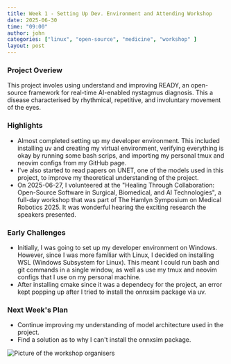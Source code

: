 ```yaml
---
title: Week 1 - Setting Up Dev. Environment and Attending Workshop
date: 2025-06-30
time: "09:00"
author: john
categories: ["linux", "open-source", "medicine", "workshop" ]
layout: post
---
```


### Project Overiew

This project involes using understand and improving READY, an open-source framework for real-time AI-enabled nystagmus diagnosis. This a disease characterised by rhythmical, repetitive, and involuntary movement of the eyes.

### Highlights

- Almost completed setting up my developer environment. This included installing uv and creating my virtual environment, verifying everything is okay by running some bash scrips, and importing my personal tmux and neovim configs from my GitHub page.
- I've also started to read papers on UNET, one of the models used in this project, to improve my theoretical understanding of the project.
- On 2025-06-27, I volunteered at the "Healing Through Collaboration: Open-Source Software in Surgical, Biomedical, and AI Technologies", a full-day workshop that was part of
The Hamlyn Symposium on Medical Robotics 2025. It was wonderful hearing the exciting research the speakers presented.

### Early Challenges

- Initially, I was going to set up my developer environment on Windows. However, since I was more familiar with Linux, I decided on installing WSL (Windows Subsystem for Linux). This meant I could run bash and git commands in a single window, as well as use my tmux and neovim configs that I use on my personal machine. 
- After installing cmake since it was a dependecy for the project, an error kept popping up after I tried to install the onnxsim package via uv.

### Next Week's Plan
- Continue improving my understanding of model architecture used in the project.
- Find a solution as to why I can't install the onnxsim package. 

![Picture of the workshop organisers](/in2research_journeys/images/2025/06/Workshop_Organisers.jpg)
